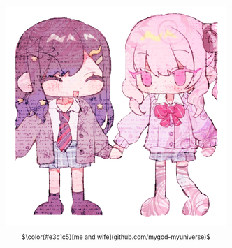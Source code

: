 <!-- skibidi -->
<p align="center">
<img src="the wife.png" alt="me and wife">

<p align="center">
$\color{#e3c1c5}[me and wife](github.com/mygod-myuniverse)$



<!-- end -->

